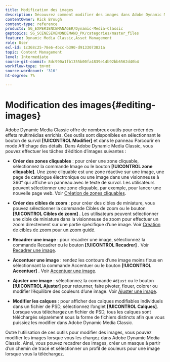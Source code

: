 ```yaml
---
title: Modification des images
description: Découvrez comment modifier des images dans Adobe Dynamic Media Classic.
contentOwner: Rick Brough
content-type: reference
products: SG_EXPERIENCEMANAGER/Dynamic-Media-Classic
geptopics: SG_SCENESEVENONDEMAND_PK/categories/master_files
feature: Dynamic Media Classic,Asset Management
role: User
exl-id: 1c368c25-78e6-4bcc-b390-d9133073821a
topic: Content Management
level: Intermediate
source-git-commit: 8dc990a1fb1355b00fa4839e14b92bb6562d40b4
workflow-type: tm+mt
source-wordcount: '316'
ht-degree: 7%

---
```


# Modification des images{#editing-images}

Adobe Dynamic Media Classic offre de nombreux outils pour créer des effets multimédias enrichis. Ces outils sont disponibles en sélectionnant le bouton de survol **[!UICONTROL Modifier]** et dans le panneau Parcourir en mode Affichage des détails. Dans Adobe Dynamic Media Classic, vous pouvez effectuer les tâches d’édition d’images suivantes :

* **Créer des zones cliquables** : pour créer une zone cliquable, sélectionnez la commande Image ou le bouton **[!UICONTROL zone cliquable]**. Une zone cliquable est une zone réactive sur une image, une page de catalogue électronique ou une image dans une visionneuse à 360° qui affiche un panneau avec le texte de survol. Les utilisateurs peuvent sélectionner une zone cliquable, par exemple, pour lancer une nouvelle page web. Voir [Création de zones cliquables](/help/using/creating-image-maps.md).

* **Créer des cibles de zoom** : pour créer des cibles de miniature, vous pouvez sélectionner la commande Cibles de zoom ou le bouton **[!UICONTROL Cibles de zoom]** . Les utilisateurs peuvent sélectionner une cible de miniature dans la visionneuse de zoom pour effectuer un zoom directement sur une partie spécifique d’une image. Voir [Création de cibles de zoom pour un zoom guidé](/help/using/creating-zoom-targets-guided-zoom.md).

* **Recadrer une image** : pour recadrer une image, sélectionnez la commande Recadrer ou le bouton **[!UICONTROL Recadrer]** . Voir [Recadrer une image](/help/using/cropping-image.md).

* **Accentuer une image** : rendez les contours d’une image moins flous en sélectionnant la commande Accentuer ou le bouton **[!UICONTROL Accentuer]** . Voir [Accentuer une image](/help/using/sharpening-image.md).

* **Ajuster une image** : sélectionnez la commande `Adjust` ou le bouton **[!UICONTROL Ajuster]** pour retourner, faire pivoter, flouer, colorer ou modifier l’équilibre des couleurs d’une image. Voir [Ajuster une image](/help/using/adjusting-image.md).

* **Modifier les calques** : pour afficher des calques modifiables individuels dans un fichier de PSD, sélectionnez l’onglet **[!UICONTROL Calques]**. Lorsque vous téléchargez un fichier de PSD, tous les calques sont téléchargés séparément sous la forme de fichiers distincts afin que vous puissiez les modifier dans Adobe Dynamic Media Classic.

Outre l’utilisation de ces outils pour modifier des images, vous pouvez modifier les images lorsque vous les chargez dans Adobe Dynamic Media Classic. Ainsi, vous pouvez recadrer des images, créer un masque à partir d’un chemin de tracé et sélectionner un profil de couleurs pour une image lorsque vous la téléchargez.
